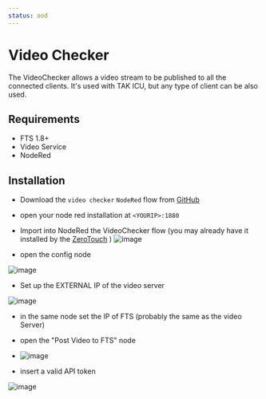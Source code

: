 ```yaml
---
status: ood
---
```


# Video Checker

The VideoChecker allows a video stream to be published to all the connected clients.
It's used with TAK ICU, but any type of client can be also used.

## Requirements
- FTS 1.8+
- Video Service
- NodeRed

## Installation

- Download the `video checker`  `NodeRed` flow from [GitHub](https://github.com/FreeTAKTeam/FreeTAKHub_VideoChecker/releases)
- open your node red installation at `<YOURIP>:1880`
- Import into NodeRed the VideoChecker flow (you may already have it installed by the [ZeroTouch](../../Installation/mechanism/Ansible/ZeroTouchInstall.md) )
 ![image](https://github.com/FreeTAKTeam/FreeTAKServer-User-Docs/assets/60719165/9f4427c9-015f-4246-9808-4acf99f858c7)

- open the config node

![image](https://user-images.githubusercontent.com/60719165/167701401-87cb0df7-c256-4d2b-b44e-be7b1ed59e93.png)

- Set up the EXTERNAL IP of the video server 
 
![image](https://user-images.githubusercontent.com/60719165/167701322-46eb1def-cad0-48ed-9d25-872751a38bd0.png)

- in the same node set the IP of FTS (probably the same as the video Server)
- open the "Post Video to FTS" node

- ![image](https://user-images.githubusercontent.com/60719165/167701564-ab16cf03-c20a-4dfb-a05d-b283bc6d00b9.png)

- insert a valid API token

![image](https://user-images.githubusercontent.com/60719165/167701159-fb6e9998-08cf-4251-b5f4-5437832528e8.png)
